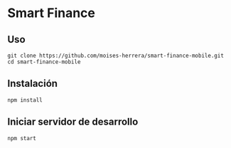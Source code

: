 # Smart Finance
## Uso
```
git clone https://github.com/moises-herrera/smart-finance-mobile.git
cd smart-finance-mobile
```

## Instalación
```
npm install
```

## Iniciar servidor de desarrollo
```
npm start
```
